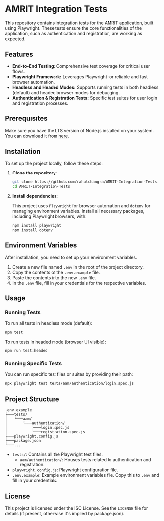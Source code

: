 # AMRIT Integration Tests

This repository contains integration tests for the AMRIT application, built using Playwright. These tests ensure the core functionalities of the application, such as authentication and registration, are working as expected.

## Features

- **End-to-End Testing:** Comprehensive test coverage for critical user flows.
- **Playwright Framework:** Leverages Playwright for reliable and fast browser automation.
- **Headless and Headed Modes:** Supports running tests in both headless (default) and headed browser modes for debugging.
- **Authentication & Registration Tests:** Specific test suites for user login and registration processes.

## Prerequisites

Make sure you have the LTS version of Node.js installed on your system. You can download it from [here](https://nodejs.org/).

## Installation

To set up the project locally, follow these steps:

1.  **Clone the repository:**

    ```bash
    git clone https://github.com/rahulchangra/AMRIT-Integration-Tests
    cd AMRIT-Integration-Tests
    ```

2.  **Install dependencies:**

    This project uses `Playwright` for browser automation and `dotenv` for managing environment variables. Install all necessary packages, including Playwright browsers, with:

    ```bash
    npm install playwright
    npm install dotenv
    ```

## Environment Variables

After installation, you need to set up your environment variables.

1.  Create a new file named `.env` in the root of the project directory.
2.  Copy the contents of the `.env.example` file.
3.  Paste the contents into the new `.env` file.
4.  In the `.env` file, fill in your credentials for the respective variables.

## Usage

### Running Tests

To run all tests in headless mode (default):

```bash
npm test
```

To run tests in headed mode (browser UI visible):

```bash
npm run test:headed
```

### Running Specific Tests

You can run specific test files or suites by providing their path:

```bash
npx playwright test tests/aam/authentication/login.spec.js
```

## Project Structure

```
.env.example
├───tests/
│   └───aam/
│       └───authentication/
│           ├───login.spec.js
│           └───registration.spec.js
├───playwright.config.js
├───package.json
└───...
```

- `tests/`: Contains all the Playwright test files.
  - `aam/authentication/`: Houses tests related to authentication and registration.
- `playwright.config.js`: Playwright configuration file.
- `.env.example`: Example environment variables file. Copy this to `.env` and fill in your credentials.

## License

This project is licensed under the ISC License. See the `LICENSE` file for details (if present, otherwise it's implied by package.json).